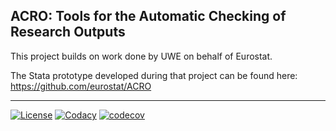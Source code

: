 ## ACRO: Tools for the Automatic Checking of Research Outputs

This project builds on work done by UWE on behalf of Eurostat.

The Stata prototype developed during that project can be found here:
https://github.com/eurostat/ACRO

*******************************************************************************

[![License](https://img.shields.io/badge/license-MIT-blue.svg?style=flat)](https://opensource.org/licenses/MIT)
[![Codacy](https://app.codacy.com/project/badge/Grade/a125e023fd7744d79cb42cd31f6ea05e)](https://www.codacy.com/gh/AI-SDC/ACRO/dashboard)
[![codecov](https://codecov.io/gh/AI-SDC/ACRO/branch/main/graph/badge.svg?token=VVHI41N05F)](https://codecov.io/gh/AI-SDC/ACRO)
